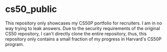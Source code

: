 # cs50_public

This repository only showcases my CS50P portfolio for recruiters. I am in no way trying to leak answers.
Due to the security requirements of the original CS50 repository, I can't directly clone the entire repository,
thus, this repository only contains a small fraction of my progress in Harvard's CS50P program. 
